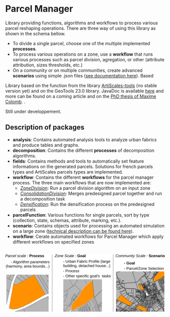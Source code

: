 # Parcel Manager

Library providing functions, algorithms and workflows to process various parcel reshaping operations.
There are three way of using this library as shown in the schema bellow. 
<ul>
    <li>To divide a single parcel, choose one of the multiple implemented <b>processes</b>.</li>
    <li>To process various operations on a zone, use a <b>workflow</b> that runs various processes such as parcel division, agregation, or other (attribute attribution, sizes thresholds, etc.) </li>
    <li>On a community or on multiple communities, create advanced <b>scenarios</b> using simple .json files (<a href = "https://github.com/ArtiScales/ParcelManager/blob/master/src/main/resources/doc/scenarioCreation.md">see documentation here</a>).
Based</li>
</ul>
Library based on the function from the library <a href = "https://github.com/ArtiScales/ArtiScales-tools">ArtiScales-tools</a> (no stable version yet) and on the GeoTools 23.0 library.
JavaDoc is available <a href="https://artiscales.github.io/javadoc/ParcelManager/">here</a> and more can be found on a coming article and on the <a href = "https://www.theses.fr/2019PESC2070">PhD thesis of Maxime Colomb</a>.
.

Still under developpement.

## Description of packages

<ul>
<li><b>analysis</b>: Contains automated analysis tools to analyze urban fabrics and produce tables and graphs.</li>
<li><b>decomposition</b>: Contains the different <b>processes</b> of decomposition algorithms.</li>
<li><b>fields</b>: Contains methods and tools to automatically set feature informations on the generated parcels. Solutions for french parcels types and ArtiScales parcels types are implemented.</li>
<li><b>workflow</b>: Contains the different <b>workflows</b> for the parcel manager process. The three main workflows that are now implemented are: 
    <ul>
        <li><a href="https://github.com/ArtiScales/ParcelManager/blob/master/src/main/java/fr/ign/artiscales/workflow/ZoneDivision.java"><i>ZoneDivision</i></a>: Run a parcel division algorithm on an input zone</li>
        <li><a href="https://github.com/ArtiScales/ParcelManager/blob/master/src/main/java/fr/ign/artiscales/workflow/ConsolidationDivision.java"><i>ConsolidationDivision</i></a>: Merges predesigned parcel together and run a decomposition task</li>
        <li><a href="https://github.com/ArtiScales/ParcelManager/blob/master/src/main/java/fr/ign/artiscales/workflow/Densification.java"><i>Densification</i></a>: Run the densification process on the predesigned parcels</li>
    </ul>
</li>
<li><b>parcelFunction</b>: Various functions for single parcels, sort by type (collection, state, schemas, attribute, marking, etc.).</li>
<li><b>scenario</b>: Contains objects used for processing an automated simulation on a large zone (<a href="https://github.com/ArtiScales/ParcelManager/blob/master/src/main/resources/doc/scenarioCreation.md">technical description can be found here</a>).</li>
<li><b>workflow</b>: Cerate automated workflows for Parcel Manager which apply different workflows on specified zones</li>
</ul>
<br />
<div style="text-align:center">
<img src="misc/schema.png" alt="drawing" width="900" position="middle"/>
</div>
